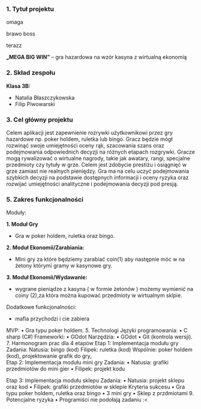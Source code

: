 ### 1.	Tytuł projektu
omaga


brawo boss

terazz

**„MEGA BIG WIN”** – gra hazardowa na wzór kasyna z wirtualną ekonomią 

### 2. Skład zespołu
**Klasa 3B:**
 - Natalia Błaszczykowska
 - Filip Piwowarski

### 3. Cel główny projektu
Celem aplikacji jest zapewnienie rozrywki użytkownikowi przez gry hazardowe np. poker holdem, ruletka lub bingo. Gracz będzie mógł rozwinąć swoje umiejętności oceny rąk, szacowania szans oraz podejmowania odpowiednich decyzji na różnych etapach rozgrywki. Gracze mogą rywalizować o wirtualne nagrody, takie jak awatary, rangi, specjalne przedmioty czy tytuły w grze. Celem jest zdobycie prestiżu i osiągnięć w grze zamiast nie realnych pieniędzy. Gra ma na celu uczyć podejmowania szybkich decyzji na podstawie dostępnych informacji i oceny ryzyka oraz rozwijać umiejętności analityczne i podejmowania decyzji pod presją.

### 5. Zakres funkcjonalności
Moduły:

**1.	Moduł Gry**
 - Gra w poker holdem, ruletka oraz bingo.

**2.	Moduł Ekonomii/Zarabiania:**
 - Mini gry za które będziemy zarabiać coin(1) aby następnie móc w na żetony którymi gramy w kasynowe gry.
   
**3.	Moduł Ekonomii/Wydawanie:**
 - wygrane pieniądze z kasyna ( w formie żetonów ) możemy wymienić na coiny (2),za która można kupować przedmioty w wirtualnym sklpie.
   
Dodatkowe funkcjonalności:
 - mafia przychodzi i cie zabiera
	
MVP:
•	Gra typu poker holdem. 
5. Technologi
Języki programowania:
•	C sharp (C#)
Frameworki:
•	GOdot
Narzędzia:
•	GOdot
•	Git (kontrola wersji).
7. Harmonogram prac dla 4 etapów
Etap 1: Implementacja modułu gry
Zadania:
Natusia: bingo (kod)
Filipek: ruletka (kod)
Wspólnie: poker holdem (kod), projektowanie grafik do gry,  
Etap 2: Implementacja modułu mini gry
Zadania:
•	Natusia: grafiki przedmiotów do mini gier
•	Filipek:  projekt kodu

Etap 3: Implementacja modułu sklepu
Zadania:
•	Natusia: projekt sklepu oraz kod
•	Filipek: grafiki przedmiotów w sklepie
Kryteria sukcesu
•	Gra typu poker holdem, ruletka oraz bingo
•	3 mini gry
•	Sklep z przdmiotami 
9. Potencjalne ryzyka
•	Programiści nie podołają zadaniu :<
